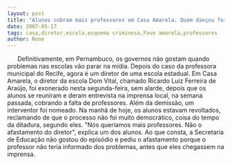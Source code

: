 ```yaml
---
layout: post
title: "Alunos cobram mais professores em Casa Amarela. Quem dançou foi o diretor da escola"
date: 2007-05-17
tags: casa,diretor,escola,esquema criminoso,Fase amarela,professores
author: None
---
```

&nbsp;
&nbsp;
&nbsp;
Definitivamente, em Pernambuco, os governos n&atilde;o gostam quando problemas nas escolas v&atilde;o parar na m&iacute;dia. Depois do caso da professora municipal do Recife, agora &eacute; um diretor de uma escola estadual.
Em Casa Amarela, o diretor da escola Dom Vital, chamado Ricardo Luiz Ferreira de Ara&uacute;jo, foi exonerado nesta segunda-feira, sem alarde, depois que os alunos se reuniram e deram entrevista na imprensa local, na semana passada, cobrando a falta de professores.
Al&eacute;m da demiss&atilde;o, um interventor foi nomeado.
Na manh&atilde; de hoje, os alunos estavam revoltados, reclamando de que o processo n&atilde;o foi muito democr&aacute;tico, coisa do tempo da ditadura, segundo eles. &quot;N&oacute;s quer&iacute;amos mais professores. N&atilde;o o afastamento do diretor&quot;, explica um dos alunos.
Ao que consta, a Secretaria de Educa&ccedil;&atilde;o n&atilde;o gostou do epis&oacute;dio e pediu o afastamento porque o professor n&atilde;o teria informado dos problemas, antes que eles chegassem na imprensa. 